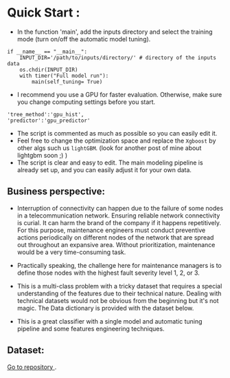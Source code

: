 
# Quick Start : 
 
 - In the function 'main', add the inputs directory and select the training mode (turn on/off the automatic model tuning).
```
if __name__ == "__main__":
    INPUT_DIR='/path/to/inputs/directory/' # directory of the inputs data 
    os.chdir(INPUT_DIR)
    with timer("Full model run"):
        main(self_tuning= True) 
```
 - I recommend you use a GPU for faster evaluation. Otherwise, make sure you change computing settings before you start. 
```
'tree_method':'gpu_hist', 
'predictor':'gpu_predictor'
```
 - The script is commented as much as possible so you can easily edit it.
 - Feel free to change the optimization space and replace the `Xgboost`  by other algs such us `lightGBM`. (look for another post of mine about lightgbm soon ;) )
 - The script is clear and easy to edit. The main modeling pipeline is already set up, and you can easily adjust it for your own data. 
 
## Business perspective:

 - Interruption of connectivity can happen due to the failure of some nodes in a telecommunication network. Ensuring reliable network connectivity is curial. It can harm the brand of the company if it happens repetitively. 
For this purpose, maintenance engineers must conduct preventive actions periodically on different nodes of the network that are spread out throughout an expansive area. Without prioritization, maintenance would be a very time-consuming task. 

 - Practically speaking, the challenge here for maintenance managers is to define those nodes with the highest fault severity level 1, 2, or 3. 

 - This is a multi-class problem with a tricky dataset that requires a special understanding of the features due to their technical nature. Dealing with technical datasets would not be obvious from the beginning but it's not magic. The Data dictionary is provided with the dataset below. 

 - This is a great classifier with a single model and automatic tuning pipeline and some features engineering techniques. 



## Dataset: 

[Go to repository ](https://www.kaggle.com/c/telstra-recruiting-network/data/).

